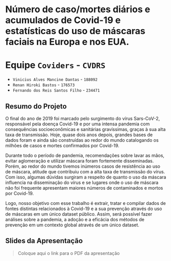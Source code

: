 # Número de caso/mortes diários e acumulados de Covid-19 e estatísticas do uso de máscaras faciais na Europa e nos EUA.

# Equipe `Coviders` - `CVDRS`
* `Vinicius Alves Mancine Dantas` - `188092`
* `Renan Hiroki Bastos` - `176573`
* `Fernando dos Reis Santos Filho` - `234471`

## Resumo do Projeto
  O final do ano de 2019 foi marcado pelo surgimento do vírus Sars-CoV-2, responsável pela doença Covid-19 e por uma intensa pandemia com consequências socioeconômicas e sanitárias gravíssimas, graças à sua alta taxa de transmissão. Hoje, quase dois anos depois, grandes bases de dados foram e ainda são construídas ao redor do mundo catalogando os milhões de casos e mortes confirmados por Covid-19. 
  
  Durante todo o período de pandemia, recomendações sobre lavar as mãos, evitar aglomeração e utilizar máscara foram fortemente disseminadas. Porém, ao redor do mundo tivemos inúmeros casos de resistência ao uso de máscara, atitude que contribuiu com a alta taxa de transmissão do vírus. Com isso, algumas dúvidas surgiram a respeito de quanto o uso da máscara influencia na disseminação do vírus e se lugares onde o uso de máscara não foi frequente apresentam maiores números de contaminados e mortos por Covid-19.
  
  Logo, nosso objetivo com esse trabalho é extrair, tratar e compilar dados  de fontes distintas relacionados à Covid-19 e a sua prevenção através do uso de máscaras em um único dataset público. Assim, será possível fazer análises sobre a pandemia, a adoção e a eficácia dos métodos de prevenção em um contexto global através de um único dataset.


## Slides da Apresentação
> Coloque aqui o link para o PDF da apresentação
